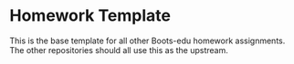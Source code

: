 # Homework Template

This is the base template for all other Boots-edu homework assignments.
The other repositories should all use this as the upstream.
